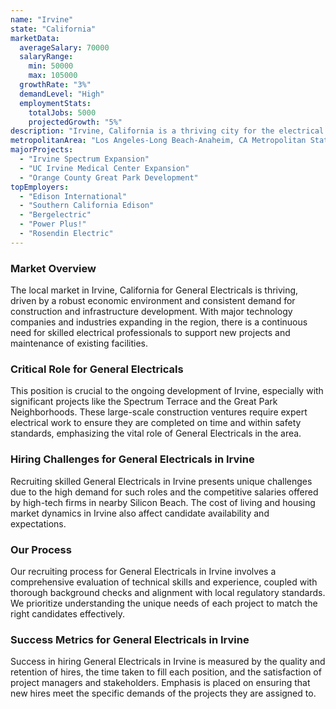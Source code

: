 ```yaml
---
name: "Irvine"
state: "California"
marketData:
  averageSalary: 70000
  salaryRange:
    min: 50000
    max: 105000
  growthRate: "3%"
  demandLevel: "High"
  employmentStats:
    totalJobs: 5000
    projectedGrowth: "5%"
description: "Irvine, California is a thriving city for the electrical industry and sits between LA and San Diego, creating a lot of potential job opportunities."
metropolitanArea: "Los Angeles-Long Beach-Anaheim, CA Metropolitan Statistical Area"
majorProjects:
  - "Irvine Spectrum Expansion"
  - "UC Irvine Medical Center Expansion"
  - "Orange County Great Park Development"
topEmployers:
  - "Edison International"
  - "Southern California Edison"
  - "Bergelectric"
  - "Power Plus!"
  - "Rosendin Electric"
---
```


### Market Overview
The local market in Irvine, California for General Electricals is thriving, driven by a robust economic environment and consistent demand for construction and infrastructure development. With major technology companies and industries expanding in the region, there is a continuous need for skilled electrical professionals to support new projects and maintenance of existing facilities.

### Critical Role for General Electricals
This position is crucial to the ongoing development of Irvine, especially with significant projects like the Spectrum Terrace and the Great Park Neighborhoods. These large-scale construction ventures require expert electrical work to ensure they are completed on time and within safety standards, emphasizing the vital role of General Electricals in the area.

### Hiring Challenges for General Electricals in Irvine
Recruiting skilled General Electricals in Irvine presents unique challenges due to the high demand for such roles and the competitive salaries offered by high-tech firms in nearby Silicon Beach. The cost of living and housing market dynamics in Irvine also affect candidate availability and expectations.

### Our Process
Our recruiting process for General Electricals in Irvine involves a comprehensive evaluation of technical skills and experience, coupled with thorough background checks and alignment with local regulatory standards. We prioritize understanding the unique needs of each project to match the right candidates effectively.

### Success Metrics for General Electricals in Irvine
Success in hiring General Electricals in Irvine is measured by the quality and retention of hires, the time taken to fill each position, and the satisfaction of project managers and stakeholders. Emphasis is placed on ensuring that new hires meet the specific demands of the projects they are assigned to.